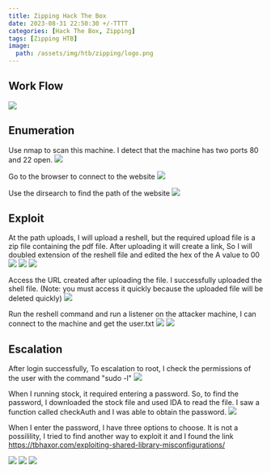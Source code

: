```yaml
---
title: Zipping Hack The Box 
date: 2023-08-31 22:50:30 +/-TTTT
categories: [Hack The Box, Zipping]
tags: [Zipping HTB] 
image:
  path: /assets/img/htb/zipping/logo.png
---
```



## Work Flow
![]( /assets/img/htb/zipping/workflow.png)

## Enumeration
 Use nmap to scan this machine. I detect that the machine has two ports 80 and 22 open.
![]( /assets/img/htb/zipping/nmap.png)

 Go to the browser to connect to the website
![]( /assets/img/htb/zipping/website.png)

 Use the dirsearch to find the path of the website
![]( /assets/img/htb/zipping/dirsearch.png)


## Exploit
 At the path uploads, I will upload a reshell, but the required upload file is a zip file containing the pdf file. After uploading it will create a link, So I will doubled extension of the reshell file and edited the hex of the A value to 00
![]( /assets/img/htb/zipping/file_payload.png)
![]( /assets/img/htb/zipping/upload.png)
![]( /assets/img/htb/zipping/edit_upload.png)

 Access the URL created after uploading the file. I successfully uploaded the shell file. (Note: you must access it quickly because the uploaded file will be deleted quickly)
![]( /assets/img/htb/zipping/getShell.png)

 Run the reshell command and run a listener on the attacker machine, I can connect to the machine and get the user.txt
![]( /assets/img/htb/zipping/reshell.png)
![]( /assets/img/htb/zipping/nc.png)
## Escalation

 After login successfully, To escalation to root, I check the permissions of the user with the command "sudo -l"
![]( /assets/img/htb/zipping/root_recon.png)

 When I running stock, it required entering a password. So, to find the password, I downloaded the stock file and used IDA to read the file. I saw a function called checkAuth and I was able to obtain the password.
![]( /assets/img/htb/zipping/root_findPasswd.png)

 When I enter the password, I have three options to choose.
 It is not a possilility, I tried to find another way to exploit it and I found the link https://tbhaxor.com/exploiting-shared-library-misconfigurations/

![]( /assets/img/htb/zipping/root_option.png)
![]( /assets/img/htb/zipping/root_exploit.png)
![]( /assets/img/htb/zipping/root.png)